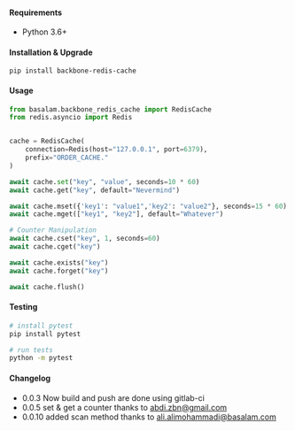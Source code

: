 #### Requirements

- Python 3.6+

#### Installation & Upgrade

```shell
pip install backbone-redis-cache
```

#### Usage

```python
from basalam.backbone_redis_cache import RedisCache
from redis.asyncio import Redis


cache = RedisCache(
    connection=Redis(host="127.0.0.1", port=6379),
    prefix="ORDER_CACHE."
)

await cache.set("key", "value", seconds=10 * 60)
await cache.get("key", default="Nevermind")

await cache.mset({'key1': "value1",'key2': "value2"}, seconds=15 * 60)
await cache.mget(["key1", "key2"], default="Whatever")

# Counter Manipulation
await cache.cset("key", 1, seconds=60)
await cache.cget("key")

await cache.exists("key")
await cache.forget("key")

await cache.flush()
```

#### Testing

```bash
# install pytest
pip install pytest

# run tests
python -m pytest
```

#### Changelog
- 0.0.3 Now build and push are done using gitlab-ci
- 0.0.5 set & get a counter thanks to abdi.zbn@gmail.com
- 0.0.10 added scan method thanks to ali.alimohammadi@basalam.com
